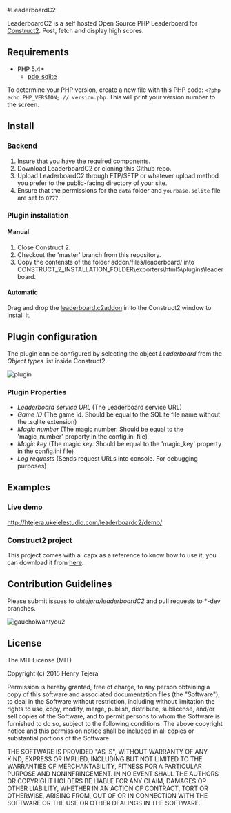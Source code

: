 #LeaderboardC2

LeaderboardC2 is a self hosted Open Source PHP Leaderboard for [Construct2](https://www.scirra.com/construct2). Post, fetch and display high scores.

## Requirements

- PHP 5.4+
    - [pdo_sqlite](http://php.net/manual/es/ref.pdo-sqlite.php)


To determine your PHP version, create a new file with this PHP code: `<?php echo PHP_VERSION; // version.php`. This will print your version number to the screen.

## Install

### Backend

1. Insure that you have the required components.
2. Download LeaderboardC2 or cloning this Github repo.
3. Upload LeaderboardC2 through FTP/SFTP or whatever upload method you prefer to the public-facing directory of your site.
4. Ensure that the permissions for the `data` folder and `yourbase.sqlite` file are set to `0777`.

### Plugin installation

#### Manual 

1. Close Construct 2.
2. Checkout the 'master' branch from this repository.
3. Copy the contensts of the folder addon/files/leaderboard/ into CONSTRUCT_2_INSTALLATION_FOLDER\exporters\html5\plugins\leaderboard.

#### Automatic

Drag and drop the [leaderboard.c2addon](https://github.com/ohtejera/leaderboardC2/raw/master/addon/leaderboard.c2addon)
 in to the Construct2 window to install it.

## Plugin configuration

The plugin can be configured by selecting the object *Leaderboard*  from the *Object types* list inside Construct2.

![plugin](https://cloud.githubusercontent.com/assets/3797402/6205781/2e1612e8-b561-11e4-811d-af0b15383a17.jpg)

### Plugin Properties

+ *Leaderboard service URL* (The Leaderboard service URL)
+ *Game ID* (The game id. Should be equal to the SQLite file name without the .sqlite extension)
+ *Magic number* (The magic number. Should be equal to the 'magic_number' property in the config.ini file)
+ *Magic key* (The magic key. Should be equal to the 'magic_key' property in the config.ini file)
+ *Log requests* (Sends request URLs into console. For debugging purposes)

## Examples

### Live demo
http://htejera.ukelelestudio.com/leaderboardc2/demo/

### Construct2 project

This project comes with a .capx as a reference to know how to use it, you can download it from [here](https://github.com/ohtejera/leaderboardC2/raw/master/c2Example/Leaderboard.capx).

## Contribution Guidelines

Please submit issues to *ohtejera/leaderboardC2* and pull requests to *-dev branches.

![gauchoiwantyou2](https://cloud.githubusercontent.com/assets/3797402/6204483/3f8bddbe-b534-11e4-9966-fbc78e8d8161.gif)

## License

The MIT License (MIT)

Copyright (c) 2015 Henry Tejera

Permission is hereby granted, free of charge, to any person obtaining a copy
of this software and associated documentation files (the "Software"), to deal
in the Software without restriction, including without limitation the rights
to use, copy, modify, merge, publish, distribute, sublicense, and/or sell
copies of the Software, and to permit persons to whom the Software is
furnished to do so, subject to the following conditions:
The above copyright notice and this permission notice shall be included in all
copies or substantial portions of the Software.

THE SOFTWARE IS PROVIDED "AS IS", WITHOUT WARRANTY OF ANY KIND, EXPRESS OR
IMPLIED, INCLUDING BUT NOT LIMITED TO THE WARRANTIES OF MERCHANTABILITY,
FITNESS FOR A PARTICULAR PURPOSE AND NONINFRINGEMENT. IN NO EVENT SHALL THE
AUTHORS OR COPYRIGHT HOLDERS BE LIABLE FOR ANY CLAIM, DAMAGES OR OTHER
LIABILITY, WHETHER IN AN ACTION OF CONTRACT, TORT OR OTHERWISE, ARISING FROM,
OUT OF OR IN CONNECTION WITH THE SOFTWARE OR THE USE OR OTHER DEALINGS IN THE
SOFTWARE.


